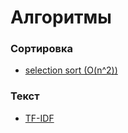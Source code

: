 # Алгоритмы

### Сортировка

- [selection sort (O(n^2))](selectionSort.py)

### Текст

- [TF-IDF](tfIdf.py)
